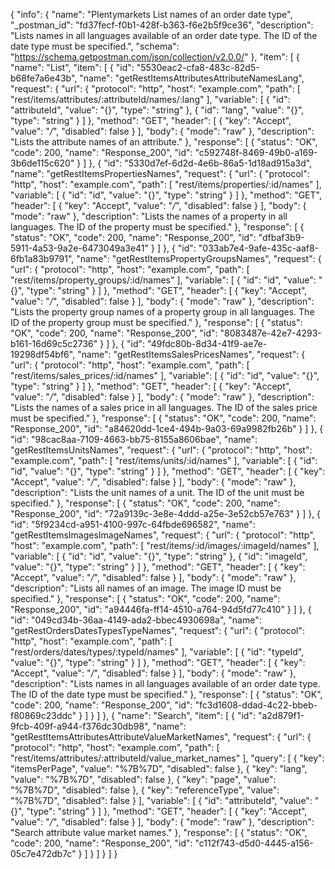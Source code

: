 {
  "info": {
    "name": "Plentymarkets List names of an order date type",
    "_postman_id": "fd37fecf-f0b1-428f-b363-f6e2b5f9ce36",
    "description": "Lists names in all languages available of an order date type. The ID of the date type must be specified.",
    "schema": "https://schema.getpostman.com/json/collection/v2.0.0/"
  },
  "item": [
    {
      "name": "List",
      "item": [
        {
          "id": "5530eac2-cfa8-483c-82d5-b68fe7a6e43b",
          "name": "getRestItemsAttributesAttributeNamesLang",
          "request": {
            "url": {
              "protocol": "http",
              "host": "example.com",
              "path": [
                "rest/items/attributes/:attributeId/names/:lang"
              ],
              "variable": [
                {
                  "id": "attributeId",
                  "value": "{}",
                  "type": "string"
                },
                {
                  "id": "lang",
                  "value": "{}",
                  "type": "string"
                }
              ]
            },
            "method": "GET",
            "header": [
              {
                "key": "Accept",
                "value": "*/*",
                "disabled": false
              }
            ],
            "body": {
              "mode": "raw"
            },
            "description": "Lists the attribute names of an attribute."
          },
          "response": [
            {
              "status": "OK",
              "code": 200,
              "name": "Response_200",
              "id": "c592748f-8469-49b0-a169-3b6de115c620"
            }
          ]
        },
        {
          "id": "5330d7ef-6d2d-4e6b-86a5-1d18ad915a3d",
          "name": "getRestItemsPropertiesNames",
          "request": {
            "url": {
              "protocol": "http",
              "host": "example.com",
              "path": [
                "rest/items/properties/:id/names"
              ],
              "variable": [
                {
                  "id": "id",
                  "value": "{}",
                  "type": "string"
                }
              ]
            },
            "method": "GET",
            "header": [
              {
                "key": "Accept",
                "value": "*/*",
                "disabled": false
              }
            ],
            "body": {
              "mode": "raw"
            },
            "description": "Lists the names of a property in all languages. The ID of the property must be specified."
          },
          "response": [
            {
              "status": "OK",
              "code": 200,
              "name": "Response_200",
              "id": "dfbaf3b9-5911-4a53-9a2e-6473049a3e41"
            }
          ]
        },
        {
          "id": "033ab7e4-9afe-435c-aaf8-6fb1a83b9791",
          "name": "getRestItemsPropertyGroupsNames",
          "request": {
            "url": {
              "protocol": "http",
              "host": "example.com",
              "path": [
                "rest/items/property_groups/:id/names"
              ],
              "variable": [
                {
                  "id": "id",
                  "value": "{}",
                  "type": "string"
                }
              ]
            },
            "method": "GET",
            "header": [
              {
                "key": "Accept",
                "value": "*/*",
                "disabled": false
              }
            ],
            "body": {
              "mode": "raw"
            },
            "description": "Lists the property group names of a property group in all languages. The ID of the property group must be specified."
          },
          "response": [
            {
              "status": "OK",
              "code": 200,
              "name": "Response_200",
              "id": "8083487e-42e7-4293-b161-16d69c5c2736"
            }
          ]
        },
        {
          "id": "49fdc80b-8d34-41f9-ae7e-19298df54bf6",
          "name": "getRestItemsSalesPricesNames",
          "request": {
            "url": {
              "protocol": "http",
              "host": "example.com",
              "path": [
                "rest/items/sales_prices/:id/names"
              ],
              "variable": [
                {
                  "id": "id",
                  "value": "{}",
                  "type": "string"
                }
              ]
            },
            "method": "GET",
            "header": [
              {
                "key": "Accept",
                "value": "*/*",
                "disabled": false
              }
            ],
            "body": {
              "mode": "raw"
            },
            "description": "Lists the names of a sales price in all languages. The ID of the sales price must be specified."
          },
          "response": [
            {
              "status": "OK",
              "code": 200,
              "name": "Response_200",
              "id": "a84620dd-1ce4-494b-9a03-69a9982fb26b"
            }
          ]
        },
        {
          "id": "98cac8aa-7109-4663-bb75-8155a8606bae",
          "name": "getRestItemsUnitsNames",
          "request": {
            "url": {
              "protocol": "http",
              "host": "example.com",
              "path": [
                "rest/items/units/:id/names"
              ],
              "variable": [
                {
                  "id": "id",
                  "value": "{}",
                  "type": "string"
                }
              ]
            },
            "method": "GET",
            "header": [
              {
                "key": "Accept",
                "value": "*/*",
                "disabled": false
              }
            ],
            "body": {
              "mode": "raw"
            },
            "description": "Lists the unit names of a unit. The ID of the unit must be specified."
          },
          "response": [
            {
              "status": "OK",
              "code": 200,
              "name": "Response_200",
              "id": "72a9139c-3e8e-4ddd-a25e-3e52cb57e763"
            }
          ]
        },
        {
          "id": "5f9234cd-a951-4100-997c-64fbde696582",
          "name": "getRestItemsImagesImageNames",
          "request": {
            "url": {
              "protocol": "http",
              "host": "example.com",
              "path": [
                "rest/items/:id/images/:imageId/names"
              ],
              "variable": [
                {
                  "id": "id",
                  "value": "{}",
                  "type": "string"
                },
                {
                  "id": "imageId",
                  "value": "{}",
                  "type": "string"
                }
              ]
            },
            "method": "GET",
            "header": [
              {
                "key": "Accept",
                "value": "*/*",
                "disabled": false
              }
            ],
            "body": {
              "mode": "raw"
            },
            "description": "Lists all names of an image. The image ID must be specified."
          },
          "response": [
            {
              "status": "OK",
              "code": 200,
              "name": "Response_200",
              "id": "a94446fa-ff14-4510-a764-94d5fd77c410"
            }
          ]
        },
        {
          "id": "049cd34b-36aa-4149-ada2-bbec4930698a",
          "name": "getRestOrdersDatesTypesTypeNames",
          "request": {
            "url": {
              "protocol": "http",
              "host": "example.com",
              "path": [
                "rest/orders/dates/types/:typeId/names"
              ],
              "variable": [
                {
                  "id": "typeId",
                  "value": "{}",
                  "type": "string"
                }
              ]
            },
            "method": "GET",
            "header": [
              {
                "key": "Accept",
                "value": "*/*",
                "disabled": false
              }
            ],
            "body": {
              "mode": "raw"
            },
            "description": "Lists names in all languages available of an order date type. The ID of the date type must be specified."
          },
          "response": [
            {
              "status": "OK",
              "code": 200,
              "name": "Response_200",
              "id": "fc3d1608-ddad-4c22-bbeb-f80869c23ddc"
            }
          ]
        }
      ]
    },
    {
      "name": "Search",
      "item": [
        {
          "id": "a2d879f1-9fcb-409f-a944-f376dc30db98",
          "name": "getRestItemsAttributesAttributeValueMarketNames",
          "request": {
            "url": {
              "protocol": "http",
              "host": "example.com",
              "path": [
                "rest/items/attributes/:attributeId/value_market_names"
              ],
              "query": [
                {
                  "key": "itemsPerPage",
                  "value": "%7B%7D",
                  "disabled": false
                },
                {
                  "key": "lang",
                  "value": "%7B%7D",
                  "disabled": false
                },
                {
                  "key": "page",
                  "value": "%7B%7D",
                  "disabled": false
                },
                {
                  "key": "referenceType",
                  "value": "%7B%7D",
                  "disabled": false
                }
              ],
              "variable": [
                {
                  "id": "attributeId",
                  "value": "{}",
                  "type": "string"
                }
              ]
            },
            "method": "GET",
            "header": [
              {
                "key": "Accept",
                "value": "*/*",
                "disabled": false
              }
            ],
            "body": {
              "mode": "raw"
            },
            "description": "Search attribute value market names."
          },
          "response": [
            {
              "status": "OK",
              "code": 200,
              "name": "Response_200",
              "id": "c112f743-d5d0-4445-a156-05c7e472db7c"
            }
          ]
        }
      ]
    }
  ]
}